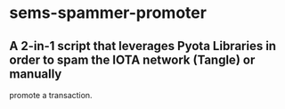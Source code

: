 # sems-spammer-promoter

## A 2-in-1 script that leverages Pyota Libraries in order to spam the IOTA network (Tangle) or manually 
promote a transaction.
